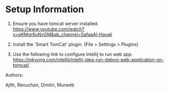 

# Setup Information

1. Ensure you have tomcat server installed. 
https://www.youtube.com/watch?v=pKMgr8uNvGM&ab_channel=SafaaAl-Hayali

2. Install the 'Smart TomCat' plugin. 
(File > Settings > Plugins) 

3. Use the following link to configure Intellij to run web app. 
https://mkyong.com/intellij/intellij-idea-run-debug-web-application-on-tomcat/


Authors: 

Ajith, 
Renuchan,
Dimitri,
Muneeb